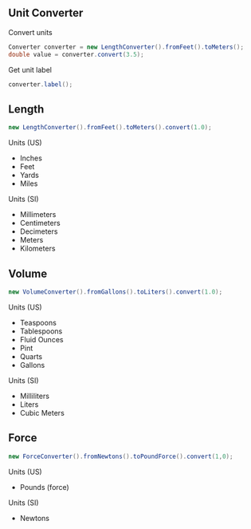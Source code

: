 ## Unit Converter ##

Convert units

```java
Converter converter = new LengthConverter().fromFeet().toMeters();
double value = converter.convert(3.5);
```

Get unit label

```java
converter.label();
```

## Length ##

```java
new LengthConverter().fromFeet().toMeters().convert(1.0);
```

Units (US)
- Inches
- Feet
- Yards
- Miles

Units (SI)
- Millimeters
- Centimeters
- Decimeters
- Meters
- Kilometers

## Volume ##

```java
new VolumeConverter().fromGallons().toLiters().convert(1.0);

```

Units (US)
- Teaspoons
- Tablespoons
- Fluid Ounces
- Pint
- Quarts
- Gallons

Units (SI)
- Milliliters
- Liters
- Cubic Meters

## Force ##

```java
new ForceConverter().fromNewtons().toPoundForce().convert(1,0);
```

Units (US)
- Pounds (force)

Units (SI)
- Newtons
